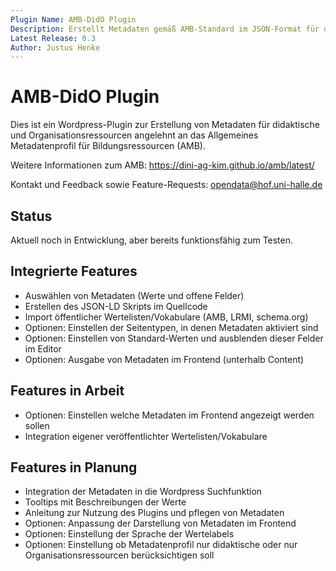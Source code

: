 ```yaml
---
Plugin Name: AMB-DidO Plugin 
Description: Erstellt Metadaten gemäß AMB-Standard im JSON-Format für didaktische und Organisationsressourcen
Latest Release: 0.3
Author: Justus Henke 
---
```

# AMB-DidO Plugin 


 
Dies ist ein Wordpress-Plugin zur Erstellung von Metadaten für didaktische und Organisationsressourcen angelehnt an das Allgemeines Metadatenprofil für Bildungsressourcen (AMB).

Weitere Informationen zum AMB: https://dini-ag-kim.github.io/amb/latest/

Kontakt und Feedback sowie Feature-Requests: opendata@hof.uni-halle.de

## Status 
Aktuell noch in Entwicklung, aber bereits funktionsfähig zum Testen.

## Integrierte Features
- Auswählen von Metadaten (Werte und offene Felder)
- Erstellen des JSON-LD Skripts im Quellcode
- Import öffentlicher Wertelisten/Vokabulare (AMB, LRMI, schema.org) 
- Optionen: Einstellen der Seitentypen, in denen Metadaten aktiviert sind
- Optionen: Einstellen von Standard-Werten und ausblenden dieser Felder im Editor
- Optionen: Ausgabe von Metadaten im Frontend (unterhalb Content)

## Features in Arbeit
- Optionen: Einstellen welche Metadaten im Frontend angezeigt werden sollen
- Integration eigener veröffentlichter Wertelisten/Vokabulare 

## Features in Planung
- Integration der Metadaten in die Wordpress Suchfunktion
- Tooltips mit Beschreibungen der Werte
- Anleitung zur Nutzung des Plugins und pflegen von Metadaten
- Optionen: Anpassung der Darstellung von Metadaten im Frontend
- Optionen: Einstellung der Sprache der Wertelabels
- Optionen: Einstellung ob Metadatenprofil nur didaktische oder nur Organisationsressourcen berücksichtigen soll
